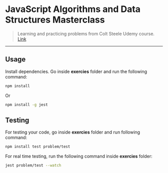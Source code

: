 # JavaScript Algorithms and Data Structures Masterclass

> Learning and practicing problems from Colt Steele Udemy course. [Link](https://www.udemy.com/course/js-algorithms-and-data-structures-masterclass/)

---

## Usage

Install dependencies.
Go inside **exercies** folder and run the following command:

```bash
npm install
```

Or

```bash
npm install -g jest
```

## Testing

For testing your code, go inside **exercies** folder and run following command:

```bash
npm install test problem/test
```

For real time testing, run the following command inside **exercies** folder:

```bash
jest problem/test --watch
```
